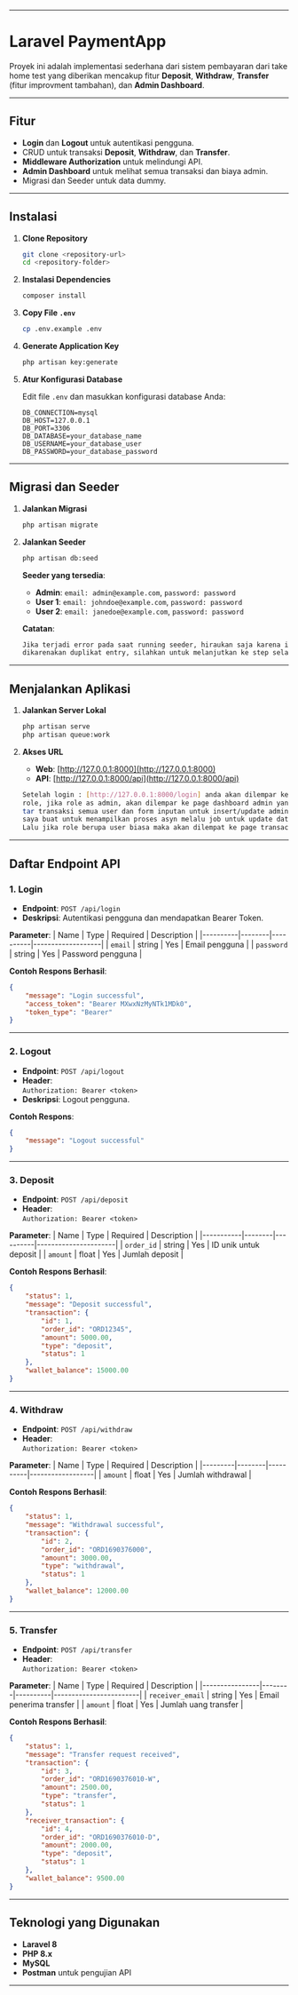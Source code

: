 
---

# Laravel PaymentApp

Proyek ini adalah implementasi sederhana dari sistem pembayaran dari take home test yang diberikan mencakup fitur **Deposit**, **Withdraw**, **Transfer** (fitur improvment tambahan), dan **Admin Dashboard**.

---

## Fitur

- **Login** dan **Logout** untuk autentikasi pengguna.
- CRUD untuk transaksi **Deposit**, **Withdraw**, dan **Transfer**.
- **Middleware Authorization** untuk melindungi API.
- **Admin Dashboard** untuk melihat semua transaksi dan biaya admin.
- Migrasi dan Seeder untuk data dummy.

---

## Instalasi

1. **Clone Repository**
   ```bash
   git clone <repository-url>
   cd <repository-folder>
   ```

2. **Instalasi Dependencies**
   ```bash
   composer install
   ```

3. **Copy File `.env`**
   ```bash
   cp .env.example .env
   ```

4. **Generate Application Key**
   ```bash
   php artisan key:generate
   ```

5. **Atur Konfigurasi Database**

   Edit file `.env` dan masukkan konfigurasi database Anda:
   ```dotenv
   DB_CONNECTION=mysql
   DB_HOST=127.0.0.1
   DB_PORT=3306
   DB_DATABASE=your_database_name
   DB_USERNAME=your_database_user
   DB_PASSWORD=your_database_password
   ```

---

## Migrasi dan Seeder

1. **Jalankan Migrasi**
   ```bash
   php artisan migrate
   ```

2. **Jalankan Seeder**
   ```bash
   php artisan db:seed
   ```

   **Seeder yang tersedia**:
   - **Admin**: `email: admin@example.com`, `password: password`
   - **User 1**: `email: johndoe@example.com`, `password: password`
   - **User 2**: `email: janedoe@example.com`, `password: password`
   
    **Catatan**:
    ```bash
   Jika terjadi error pada saat running seeder, hiraukan saja karena itu pasti
   dikarenakan duplikat entry, silahkan untuk melanjutkan ke step selanjutnya.
   ```

---

## Menjalankan Aplikasi

1. **Jalankan Server Lokal**
   ```bash
   php artisan serve
   php artisan queue:work
   ```

2. **Akses URL**
   - **Web**: [http://127.0.0.1:8000](http://127.0.0.1:8000)
   - **API**: [http://127.0.0.1:8000/api](http://127.0.0.1:8000/api)
   ```bash
   Setelah login : [http://127.0.0.1:8000/login] anda akan dilempar ke page sesuai
   role, jika role as admin, akan dilempar ke page dashboard admin yang mana berisi daf-
   tar transaksi semua user dan form inputan untuk insert/update admin fee. fitur ini
   saya buat untuk menampilkan proses asyn melalu job untuk update data wallet.
   Lalu jika role berupa user biasa maka akan dilempat ke page transaction.
   ```

---

## Daftar Endpoint API

### 1. **Login**
- **Endpoint**: `POST /api/login`
- **Deskripsi**: Autentikasi pengguna dan mendapatkan Bearer Token.

**Parameter**:
| Name     | Type   | Required | Description       |
|----------|--------|----------|-------------------|
| `email`  | string | Yes      | Email pengguna    |
| `password` | string | Yes    | Password pengguna |

**Contoh Respons Berhasil**:
```json
{
    "message": "Login successful",
    "access_token": "Bearer MXwxNzMyNTk1MDk0",
    "token_type": "Bearer"
}
```

---

### 2. **Logout**
- **Endpoint**: `POST /api/logout`
- **Header**:  
  `Authorization: Bearer <token>`
- **Deskripsi**: Logout pengguna.

**Contoh Respons**:
```json
{
    "message": "Logout successful"
}
```

---

### 3. **Deposit**
- **Endpoint**: `POST /api/deposit`
- **Header**:  
  `Authorization: Bearer <token>`

**Parameter**:
| Name      | Type   | Required | Description          |
|-----------|--------|----------|----------------------|
| `order_id` | string | Yes      | ID unik untuk deposit |
| `amount`   | float  | Yes      | Jumlah deposit        |

**Contoh Respons Berhasil**:
```json
{
    "status": 1,
    "message": "Deposit successful",
    "transaction": {
        "id": 1,
        "order_id": "ORD12345",
        "amount": 5000.00,
        "type": "deposit",
        "status": 1
    },
    "wallet_balance": 15000.00
}
```

---

### 4. **Withdraw**
- **Endpoint**: `POST /api/withdraw`
- **Header**:  
  `Authorization: Bearer <token>`

**Parameter**:
| Name    | Type   | Required | Description      |
|---------|--------|----------|------------------|
| `amount` | float  | Yes      | Jumlah withdrawal |

**Contoh Respons Berhasil**:
```json
{
    "status": 1,
    "message": "Withdrawal successful",
    "transaction": {
        "id": 2,
        "order_id": "ORD1690376000",
        "amount": 3000.00,
        "type": "withdrawal",
        "status": 1
    },
    "wallet_balance": 12000.00
}
```

---

### 5. **Transfer**
- **Endpoint**: `POST /api/transfer`
- **Header**:  
  `Authorization: Bearer <token>`

**Parameter**:
| Name           | Type   | Required | Description            |
|----------------|--------|----------|------------------------|
| `receiver_email` | string | Yes    | Email penerima transfer |
| `amount`         | float  | Yes    | Jumlah uang transfer   |

**Contoh Respons Berhasil**:
```json
{
    "status": 1,
    "message": "Transfer request received",
    "transaction": {
        "id": 3,
        "order_id": "ORD1690376010-W",
        "amount": 2500.00,
        "type": "transfer",
        "status": 1
    },
    "receiver_transaction": {
        "id": 4,
        "order_id": "ORD1690376010-D",
        "amount": 2000.00,
        "type": "deposit",
        "status": 1
    },
    "wallet_balance": 9500.00
}
```

---

## Teknologi yang Digunakan

- **Laravel 8**
- **PHP 8.x**
- **MySQL**
- **Postman** untuk pengujian API

---
